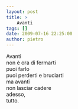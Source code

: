 ```yaml
---
layout: post
title: >
    Avanti
tags: []
date: 2009-07-16 22:25:00
author: pietro
---
```

Avanti<br/>non è ora di fermarti<br/>puoi farlo<br/>puoi perderti e bruciarti<br/>ma avanti<br/>non lasciar cadere<br/>adesso,<br/>tutto.
